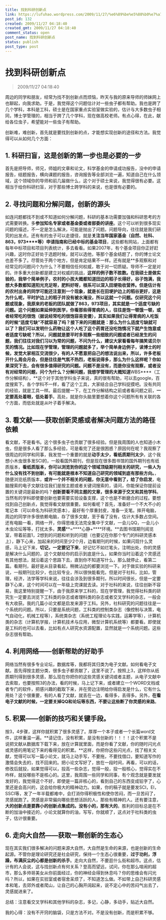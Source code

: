 ```yaml
---
title: 找到科研创新点
link: https://lufuhao.wordpress.com/2009/11/27/%e6%89%be%e5%88%b0%e7%a7%91%e7%a0%94%e5%88%9b%e6%96%b0%e7%82%b9/
post_id: 132
created: 2009/11/27 04:18:40
created_gmt: 2009/11/27 04:18:40
comment_status: open
post_name: 找到科研创新点
status: publish
post_type: post
---
```


# 找到科研创新点

> 2009/11/27 04:18:40

 

周边的同学和朋友，经常为找不到创新点而烦恼，昨天与我的原来导师的师妹网上也聊起，向我求助。于是，我觉得这个问题估计对一些虫子都有帮助。我也是跨了几个学科，本科是工科，硕士是在国家重点实验室做实验的，估计与大多数虫子相同，博士学管理的，相当于跨了几个学科，现在做高校老师。有点心得，在此，献给各位虫子，希望能对一些虫子有帮助。

创新难，难创新，首先就是要找到创新的点，才能想实现创新的途径和方法。我觉得可以从如何几个方面：

## 1. 科研扫盲，这是创新的第一步也是必要的一步

首先是把导师，师兄，师姐的文章和论文，科学基金的申请成功报告，没中的申请报告，结题报告，横向课题的报告，咨询报告等全部浏览一遍，知道自己在什么领域，这个领域你的导师和前几届做什么，这个对于硕士来说，我觉得很有必要。这相当于给你科研扫盲，对于那些博士跨学科的来说，也是很有必要的。

## 2. 寻找问题和分解问题，创新的源头

如连问题都找不到或不知道如何分解问题，科研的基本功需要加强和科研思考的方式需要转换。多**参加知名专家或者基金委或者部委的讲座**。这个可以听到很多现实问题的描述，不一定是怎么解决，可能是抛出了问题。问题导向，往往就是我们研究的出发点。还有有的虫子可以走捷径，就是**关注当年国家基金（自然、社科、****863****，973****等）申请指南和已经中标的基金项目**，这些都有网站，上面都有每年中标项目和项目列表统计，多去看看。如果2007年，有个基金项目你正好赶兴趣，这时你正好处于选题时候，就可以选他，等那个基金结题了，你的博士论文也差不多了。尽管处于两个地方，但是肯定结果不一样。还有就是**多观察和对经常见的问题问个为什么？不要相信任何权威，敢于对一切质疑。导师不一定是对的。许多重大创新都是建立对权威的挑战，**这样的例子数不胜数。在我硕士是做实验的，我举个简单例子，农村的小孩大概都知道田边的稻子长得好，谷子饱满，我想大多数都知道阳光充足呀，肥料好呀，根系可以深入田埂吸收营养。但是估计有的农村出身的同学可能还注意到一个现象，就是长在田埂护边上的稻谷更好，这是为什么呢，平时护边上的稻子并没有被水淹没，所以这就一个问题。仅研究这个问题或现象，我原来的老板的团队就做了863，973项目，其实就是一个适度亏缺的问题。这个问题如果延伸到医学，你看那些得胃病的人，往往是饱一顿饿一顿，或者经常吃的很饱（据说经常吃的很饱容易变傻），其实如果我们让得胃病的人吃饭的时候“适度亏缺”不就容易了吗？接下来的问题就是：那么为什么适度亏缺就可以了？我们可以发明什么药物让这个人吃了这个药胃还没吃饱情况下就产生饱意或者适度亏缺呢？所以，问题就是要平时多观察一些细致的问题或者已经发生的问题，我们往往对我们习以为常的问题，不问为什么，建议大家看看每年搞笑诺贝尔奖的情况。比如现在学管理，管理的问题就多了，举个简单身边例子，读博士的时候，发觉大家相互交流很少，有的人不愿意把自己的想法说出来，所以，许多老板开什么周会月会，但是往往是气氛不热烈，老板说得多，那么为什么这样呢？你如果深究下去，会有很多值得研究的问题。问题不是没有，而是你没有观察，或者没有对经常的问题，问个为什么？分解问题，我想学管理的大概知道**WBS****（工作分解结构），**这个对于其他学科虫子来说，真的很有帮助，可以去google，百度搜索下。各个学科不一样，看了这个工具，大家结合自己学科捉摸吧。没有共同的经验，就是工具一样。最后提醒一下，在工作分解结构之前或者看问题之前，**一定要高处着眼，低处着手**。高处，就是你头脑里要想着你这个问题所有有关联的各个方面，而低处就是从叶子着手解决。

## 3. 看文献——获取创新灵感或者解决问题方法的路径依赖

看文献，不是看书。这个很多虫子也贡献了很多经验。但是我周围的人也知道小木虫，但是很多人看了那么多经验，可是看完了还是很困惑？原因何在呢？我观察了很周边的同学和同事，我发觉一个重要的就是**动手太少，看纸质期刊太少**。这个我想小木虫很多发SCI的，一般看国外期刊，但是现在很多图书馆的国外期刊也有纸质版本，**看纸质版本，你可以浏览到你的这个领域顶级期刊相关的研究，一些人为什么没有找不到创新，有可能就是根本不知道自己研究的领域到底有那些方向。**，随便浏览纸质版本，**或许一个并不相关的问题，你无意中看到了，给了你启发**，电脑搜索的电子文献往往我们是按主题或者关键词搜索的，请问，你能保证你提前设置的关键词是最新的吗？**创新要看不同主题的文章，很多来源于交叉和其他学科**。当然有的学科即使要创新也要需要实验设备支撑，这个也是不断磨合的过程。要想找到自己创新点，我觉得看文献很重要。如何看呢？首先，准备好一个不大不小的笔记本（可以命名为科研灵感本），最好有个厚重封皮，准备一支笔。摔开电脑，周边的同学许多很依赖电脑，存了很多文献，至于看了没有，估计大多数占空间。还有电脑一看，网络一开，你得思维无法完全集中于文献，一会儿QQ，一会儿小木虫论坛等等，打扰太多。**灵感****=****心静+****环境。**去图书馆期刊阅览室，带着前面1，2想到的问题和听到的问题（也要记在你那个专门的科研灵感本上），静下心来，加起来的时间至少2个月，边看期刊的时候，如果闪现什么灵感，马上记下来，**切记，一定要记下来**，好记忆不如烂笔头，注明出处，你的灵感是解决什么问题的，这个文献给你的启示到底是什么，如果你当时沿着这个灵感还有其他想法，就沿着这个思路下去，直到你不知道写什么，那么就停止，看第二篇。看期刊，最好是从目录看起，稍微沾边的都要浏览一下。对于做实验的科研来说，一般期刊比较少，也比较专业，所以很快能看完。但是对于社科，比如，管理，经济，法学等学科来说，往往会涉及到很多期刊，所以时间很长，但是一定要静下心来，这个时间可以在一年级上完课就去读。对于社科的来说，往往创新不容易，我这里特别提醒一下，由于我原来学工科的，现在学管理，我觉得社科类的研究生一定要去浏览下工科类的杂志或者理科类的杂志或者交叉学科的杂志，一般会有大收获。我的几篇小论文都是启发来源于工科。另外，社科研究的问题往往是一个系统的问题。所以，只要是系统问题，工科类的控制类杂志（像控制与决策，电气自动化，机械工程等），系统类杂志（系统工程理论与实践，运筹学等），计算机类的杂志（计算机学报，计算机技术与应用，微型计算机系统等）都要看。即使就是工科的也可以去看，比如有点人研究水资源配置，显然就是一个系统问题。这些杂志很有帮助。

## 4. 利用网络——创新帮助的好助手

网络当然有很多专业论坛，数据库等，我都将其归类为电子文献。如何看电子文献。首先得按主题分类，很多虫子都贡献了，这里不说了。按照上3，这样你从纸质期刊得到很多灵感，那么现在你把你的这些灵感关键词或者主题，从电子文献中去索取，也要按照3的办法，看的时候，马上记下来，或者建立一个WORD文档或者专门的软件，把感兴趣的截取下来，并在旁边注明给你得启发是什么，它有什么用处？这个很重要，有的人看了文献，就丢在一边，看得多，丢得多。另外，**在看电子文献的时候，一定要关掉****QQ****和论坛等东西，不要让这些断了你灵感的来路**。

## 5. 积累——创新的技巧和关键手段。

按3，4步骤，这样你就积累了很多灵感了。厚厚一个本子或者一个长篇word文件，这样重温一遍。**请记住，没有积累，是没有创新的！！！！这个积累不是说把文献从数据库下载下来，放在计算就里面，而是你看了文献，你的随时闪光点或灵感的用笔记下来的看得见的积累。**这样，你把你这些闪光点，找了相关文献，觉得可以写一篇小论文，就马上动手写，不要拖，不要找借口，要知道写作的激情会失去的，找不回来的。把小论文写好了，放在一段时间，再看，可以的话，修改后就投，如果觉得可以，投高一些杂志，觉得一般，投一般核心，觉得实在不咋样，就投哪些不是核心的。这里，我周围一些同学和同事，有个观念就是要发就发好的，我觉得这个不好，即使是一篇非核心的，看到自己的东西变成铅字了，心里还是会高兴的，这会给你极大的精神动力。如果，你的稿子就是要发SCI，EI，SSCI等，发了一年半载都难中，会打消你得积极性和使你苦闷，而一旦苦闷了，灵感就跑了。灵感是非常偏向哪些思想活跃的人，那些有精神的人。还有要注意，**大的创新点是要靠小的创新点集成的。没有小的，那有大的**。胜利的目标总是在不断的加油中接近的，小论文就算你的油，写写，你就顺了，这点对于社科类的虫子，估计很重要。

## 6. 走向大自然——获取一颗创新的生态心

现在其实我们很多解决的问题来源大自然，大自然是生命的来源，也是创新的生命起源。不管你是理论研究还是社会研究，保持一个生态心很重要，**过于功利，浮躁，布满灰尘的心都是创新的杀手**。走向大自然，不要逛什么街和超市。这点，估计有的人会说，这与找创新点有何关系？登高而望远，试问，你在那么喧闹的超市，那么多帅哥美女从你前面经过，你的神经会得到休息吗？你的思维会有闪光吗？所以，如果在实验室或者宿舍呆烦了，不知道怎么做。不如带上自己科研灵感本和笔，去郊外或者爬山，让自己的心胸开阔起来，说不定心中的苦闷气出去了，灵感就进来了。

总结：注意看交叉学科和其他学科的杂志，多记，心静，多动手，贴近大自然。

我的心得：没有不开窍的脑袋，只是方法不对。不是没有创新，而是积累不够。
